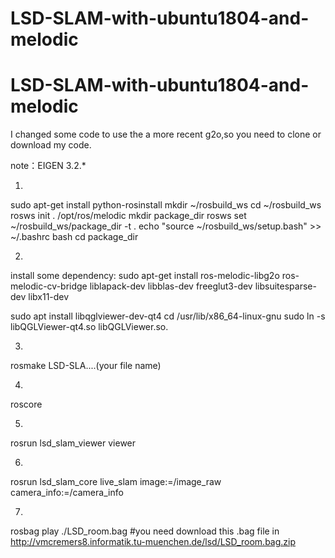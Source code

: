# LSD-SLAM-with-ubuntu1804-and-melodic
# LSD-SLAM-with-ubuntu1804-and-melodic

I changed some code to use the a more recent g2o,so you need to clone or download my code.

note：EIGEN 3.2.* 

1.
sudo apt-get install python-rosinstall
mkdir ~/rosbuild_ws
cd ~/rosbuild_ws
rosws init . /opt/ros/melodic
mkdir package_dir
rosws set ~/rosbuild_ws/package_dir -t .
echo "source ~/rosbuild_ws/setup.bash" >> ~/.bashrc
bash
cd package_dir

2.
install some dependency:
sudo apt-get install ros-melodic-libg2o ros-melodic-cv-bridge liblapack-dev libblas-dev freeglut3-dev libsuitesparse-dev libx11-dev

sudo apt install libqglviewer-dev-qt4
cd /usr/lib/x86_64-linux-gnu
sudo ln -s libQGLViewer-qt4.so libQGLViewer.so.

3.
rosmake LSD-SLA....(your file name)

4.
roscore 

5.
rosrun lsd_slam_viewer viewer

6.
rosrun lsd_slam_core live_slam image:=/image_raw camera_info:=/camera_info

7.
rosbag play ./LSD_room.bag  #you need download this .bag file in http://vmcremers8.informatik.tu-muenchen.de/lsd/LSD_room.bag.zip
